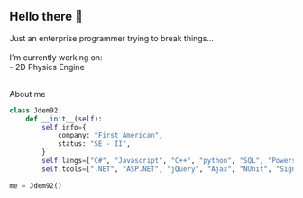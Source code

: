 <h2>Hello there 👋 </h2> 
<div align="left">
  Just an enterprise programmer trying to break things... <br>
  <br>
    I'm currently working on:  <br>
          - 2D Physics Engine       <br>
</div>
<br>


About me 
```python
class Jdem92:
    def __init__(self):
        self.info={
            company: "First American",
            status: "SE - II",
        }
        self.langs=["C#", "Javascript", "C++", "python", "SQL", "Powershell", "VB.Net", "HTML", "CSS"]
        self.tools=[".NET", "ASP.NET", "jQuery", "Ajax", "NUnit", "SignalR", "RxJS"]
        
me = Jdem92()
```


<!--
**Jdem92/Jdem92** is a ✨ _special_ ✨ repository because its `README.md` (this file) appears on your GitHub profile.

Here are some ideas to get you started:

- 🔭 I’m currently working on ...
- 🌱 I’m currently learning ...
- 👯 I’m looking to collaborate on ...
- 🤔 I’m looking for help with ...
- 💬 Ask me about ...
- 📫 How to reach me: ...
- 😄 Pronouns: ...
- ⚡ Fun fact: ...
-->
